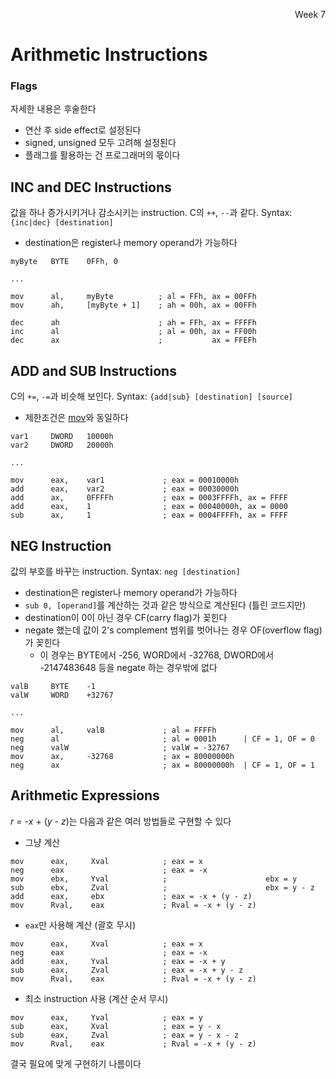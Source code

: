 <p align=right>Week 7</p>

# Arithmetic Instructions

### Flags

자세한 내용은 후술한다

* 연산 후 side effect로 설정된다
* signed, unsigned 모두 고려해 설정된다
* 플래그를 활용하는 건 프로그래머의 몫이다

## INC and DEC Instructions

값을 하나 증가시키거나 감소시키는 instruction. C의 `++`, `--`과 같다. Syntax: `{inc|dec} [destination]`

* destination은 register나 memory operand가 가능하다

```assembly
myByte   BYTE    0FFh, 0

...

mov      al,     myByte          ; al = FFh, ax = 00FFh
mov      ah,     [myByte + 1]    ; ah = 00h, ax = 00FFh

dec      ah                      ; ah = FFh, ax = FFFFh
inc      al                      ; al = 00h, ax = FF00h
dec      ax                      ;           ax = FFEFh
```

## ADD and SUB Instructions

C의 `+=`, `-=`과 비슷해 보인다. Syntax:  `{add|sub} [destination] [source]`

* 제한조건은 [mov](/notes/2%20-%20Assembly%20Language/week5.1%20-%20Defining%20Data.md)와 동일하다

```assembly
var1     DWORD   10000h
var2     DWORD   20000h

...

mov      eax,    var1             ; eax = 00010000h
add      eax,    var2             ; eax = 00030000h
add      ax,     0FFFFh           ; eax = 0003FFFFh, ax = FFFF
add      eax,    1                ; eax = 00040000h, ax = 0000
sub      ax,     1                ; eax = 0004FFFFh, ax = FFFF
```

## NEG Instruction

값의 부호를 바꾸는 instruction. Syntax: `neg [destination]`

* destination은 register나 memory operand가 가능하다
* `sub 0, [operand]`를 계산하는 것과 같은 방식으로 계산된다 (틀린 코드지만)
* destination이 0이 아닌 경우 CF(carry flag)가 꽂힌다
* negate 했는데 값이 2's complement 범위를 벗어나는 경우 OF(overflow flag)가 꽂힌다
  * 이 경우는 BYTE에서 -256, WORD에서 -32768, DWORD에서 -2147483648 등을 negate 하는 경우밖에 없다

```assembly
valB     BYTE    -1
valW     WORD    +32767

...

mov      al,     valB             ; al = FFFFh
neg      al                       ; al = 0001h      | CF = 1, OF = 0
neg      valW                     ; valW = -32767
mov      ax,     -32768           ; ax = 80000000h
neg      ax                       ; ax = 80000000h  | CF = 1, OF = 1
```

## Arithmetic Expressions

*r* = -*x* + (*y* - *z*)는 다음과 같은 여러 방법들로 구현할 수 있다

* 그냥 계산

```assembly
mov      eax,     Xval            ; eax = x
neg      eax                      ; eax = -x
mov      ebx,     Yval            ;                      ebx = y
sub      ebx,     Zval            ;                      ebx = y - z
add      eax,     ebx             ; eax = -x + (y - z)
mov      Rval,    eax             ; Rval = -x + (y - z)
```

* `eax`만 사용해 계산 (괄호 무시)

```assembly
mov      eax,     Xval            ; eax = x
neg      eax                      ; eax = -x
add      eax,     Yval            ; eax = -x + y
sub      eax,     Zval            ; eax = -x + y - z
mov      Rval,    eax             ; Rval = -x + (y - z)
```

* 최소 instruction 사용 (계산 순서 무시)

```assembly
mov      eax,     Yval            ; eax = y
sub      eax,     Xval            ; eax = y - x
sub      eax,     Zval            ; eax = y - x - z
mov      Rval,    eax             ; Rval = -x + (y - z)
```

결국 필요에 맞게 구현하기 나름이다